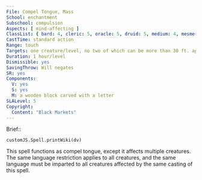 ```yaml
---
File: Compel Tongue, Mass
School: enchantment
Subschool: compulsion
Aspects: [ mind-affecting ]
ClassList: { bard: 4, cleric: 5, oracle: 5, druid: 5, medium: 4, mesmerist: 4, sorcerer: 5, wizard: 5, witch: 5 }
CastTime: standard action
Range: touch
Targets: one creature/level, no two of which can be more than 30 ft. apart
Duration: 1 hour/level
Dismissible: yes
SavingThrow: Will negates
SR: yes
Components:
  V: yes
  S: yes
  M: a wooden block carved with a letter
SLALevel: 5
Copyright:
  Content: "Black Markets"
---
```

Brief:: 

```dataviewjs
customJS.Spell.printWiki(dv)
```

This spell functions as compel tongue, except it affects multiple creatures. The same language restriction applies to all creatures, and the same language must be imparted to all creatures affected by the same casting of this spell.
